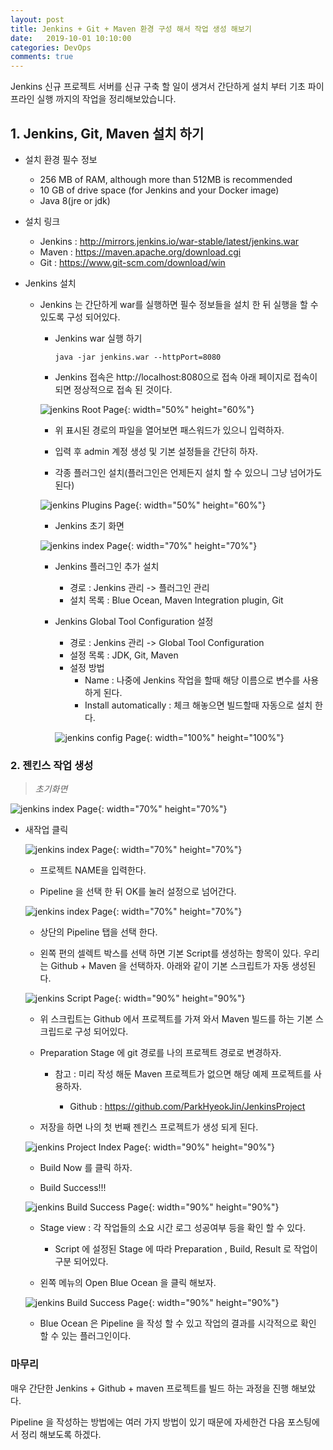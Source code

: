 ```yaml
---
layout: post
title: Jenkins + Git + Maven 환경 구성 해서 작업 생성 해보기
date:   2019-10-01 10:10:00
categories: DevOps
comments: true 
---
```


Jenkins 신규 프로젝트 서버를 신규 구축 할 일이 생겨서 간단하게 설치 부터 기초 파이프라인 실행 까지의 작업을 정리해보았습니다.

## 1. Jenkins, Git, Maven 설치 하기 

- 설치 환경 필수 정보

    - 256 MB of RAM, although more than 512MB is recommended
    - 10 GB of drive space (for Jenkins and your Docker image)
    - Java 8(jre or jdk)

- 설치 링크

    - Jenkins : <http://mirrors.jenkins.io/war-stable/latest/jenkins.war>
    - Maven   : <https://maven.apache.org/download.cgi>
    - Git     : <https://www.git-scm.com/download/win>

- Jenkins 설치   

    - Jenkins 는 간단하게 war를 실행하면 필수 정보들을 설치 한 뒤 실행을 할 수 있도록 구성 되어있다.
        - Jenkins war 실행 하기
        
            ```text
            java -jar jenkins.war --httpPort=8080
            ```
        
        - Jenkins 접속은 http://localhost:8080으로 접속 아래 페이지로 접속이 되면 정상적으로 접속 된 것이다.
        
        ![jenkins Root Page](/img/jenkins/jenkins-1.GIF){: width="50%" height="60%"}
        
        - 위 표시된 경로의 파일을 열어보면 패스워드가 있으니 입력하자.
        
        - 입력 후 admin 계정 생성 및 기본 설정들을 간단히 하자.
        
        - 각종 플러그인 설치(플러그인은 언제든지 설치 할 수 있으니 그냥 넘어가도 된다)
        
        ![jenkins Plugins Page](/img/jenkins/jenkins-2.PNG){: width="50%" height="60%"}
        
        - Jenkins 초기 화면
        
        ![jenkins index Page](/img/jenkins/jenkins-3.PNG){: width="70%" height="70%"}
        
        - Jenkins 플러그인 추가 설치
        
            - 경로 : Jenkins 관리 -> 플러그인 관리
            - 설치 목록 : Blue Ocean, Maven Integration plugin, Git

        - Jenkins Global Tool Configuration 설정
        
            - 경로 : Jenkins 관리 -> Global Tool Configuration
            - 설정 목록 : JDK, Git, Maven
            - 설정 방법
                - Name : 나중에 Jenkins 작업을 할때 해당 이름으로 변수를 사용 하게 된다.
                - Install automatically : 체크 해놓으면 빌드할때 자동으로 설치 한다.
            
            ![jenkins config Page](/img/jenkins/jenkins-4.GIF){: width="100%" height="100%"}
            
### 2. 젠킨스 작업 생성

>_초기화면_

![jenkins index Page](/img/jenkins/jenkins-3.PNG){: width="70%" height="70%"}

- 새작업 클릭

    ![jenkins index Page](/img/jenkins/jenkins-5.GIF){: width="70%" height="70%"}

    - 프로젝트 NAME을 입력한다.
    
    - Pipeline 을 선택 한 뒤 OK를 눌러 설정으로 넘어간다.
    
    ![jenkins index Page](/img/jenkins/jenkins-6.GIF){: width="70%" height="70%"}
        
    - 상단의 Pipeline 탭을 선택 한다.
    
    - 왼쪽 편의 셀렉트 박스를 선택 하면 기본 Script를 생성하는 항목이 있다. 우리는 Github + Maven 을 선택하자.
      아래와 같이 기본 스크립트가 자동 생성된다.      
    
    ![jenkins Script Page](/img/jenkins/jenkins-7.GIF){: width="90%" height="90%"}
    
    - 위 스크립트는 Github 에서 프로젝트를 가져 와서 Maven 빌드를 하는 기본 스크립드로 구성 되어있다.
    
    - Preparation Stage 에 git 경로를 나의 프로젝트 경로로 변경하자.
    
        - 참고 : 미리 작성 해둔 Maven 프로젝트가 없으면 해당 예제 프로젝트를 사용하자.
        
            - Github : <https://github.com/ParkHyeokJin/JenkinsProject>

    - 저장을 하면 나의 첫 번째 젠킨스 프로젝트가 생성 되게 된다.
    
    ![jenkins Project Index Page](/img/jenkins/jenkins-8.GIF){: width="90%" height="90%"}

    - Build Now 를 클릭 하자.
    
    - Build Success!!!
    
    ![jenkins Build Success Page](/img/jenkins/jenkins-9.GIF){: width="90%" height="90%"}

    - Stage view : 각 작업들의 소요 시간 로그 성공여부 등을 확인 할 수 있다.
    
        - Script 에 설정된 Stage 에 따라 Preparation , Build, Result 로 작업이 구분 되어있다.
        
    - 왼쪽 메뉴의 Open Blue Ocean 을 클릭 해보자.
    
    ![jenkins Build Success Page](/img/jenkins/jenkins-10.GIF){: width="90%" height="90%"}
    
    - Blue Ocean 은 Pipeline 을 작성 할 수 있고 작업의 결과를 시각적으로 확인 할 수 있는 플러그인이다.
    
### 마무리

매우 간단한 Jenkins + Github + maven 프로젝트를 빌드 하는 과정을 진행 해보았다.

Pipeline 을 작성하는 방법에는 여러 가지 방법이 있기 때문에 자세한건 다음 포스팅에서 정리 해보도록 하겠다.
